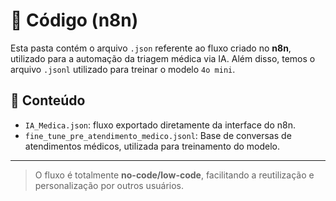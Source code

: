 # 🧩 Código (n8n)

Esta pasta contém o arquivo `.json` referente ao fluxo criado no **n8n**, utilizado para a automação da triagem médica via IA. Além disso, temos o arquivo `.jsonl` utilizado para treinar o modelo `4o mini`.

## 📂 Conteúdo

- `IA_Medica.json`: fluxo exportado diretamente da interface do n8n.
- `fine_tune_pre_atendimento_medico.jsonl`: Base de conversas de atendimentos médicos, utilizada para treinamento do modelo.

---

> O fluxo é totalmente **no-code/low-code**, facilitando a reutilização e personalização por outros usuários.
